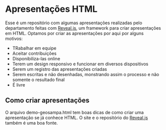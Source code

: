# Apresentações HTML

Esse é um repositório com algumas apresentações realizadas pelo departamento feitas com [Reveal.js](http://revealjs.com/), um framework para criar apresentações em HTML.
Optamos por criar as apresentações por aqui por alguns motivos:
- TRabalhar em equipe
- Aceitar contribuições
- Disponibiliza-las online
- Terem um design responsivo e funcionar em diversos dispositivos
- Serem um registro das apresentações criadas
- Serem escritas e não desenhadas, monstrando assim o processo e não somente o resultado final
- É livre

## Como criar apresentações

O arquivo demo-geosampa.html tem boas dicas de como criar uma apresentação se já conhece HTML. O site e o repositório do [Reveal.js](http://revealjs.com/) também é uma boa fonte. 

 